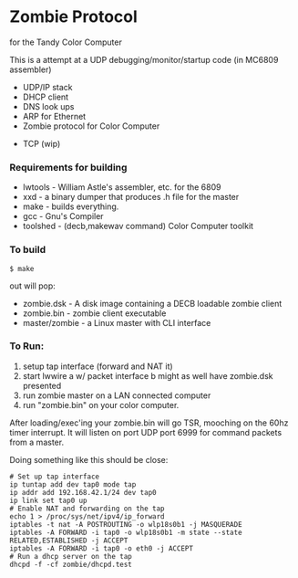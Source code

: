 # Zombie Protocol #
for the Tandy Color Computer

This is a attempt at a UDP debugging/monitor/startup
code (in MC6809 assembler)

* UDP/IP stack
* DHCP client
* DNS look ups
* ARP for Ethernet
* Zombie protocol for Color Computer
- TCP (wip)

### Requirements for building ###

* lwtools  - William Astle's assembler, etc. for the 6809
* xxd      - a binary dumper that produces .h file for the master
* make     - builds everything.
* gcc      - Gnu's Compiler
* toolshed - (decb,makewav command) Color Computer toolkit

### To build ###
```
$ make
``` 

out will pop:

* zombie.dsk  - A disk image containing a DECB loadable zombie client
* zombie.bin  - zombie client executable
* master/zombie - a Linux master with CLI interface


### To Run: ###

1. setup tap interface (forward and NAT it)
2. start lwwire
    a  w/ packet interface
    b  might as well have zombie.dsk presented
3. run zombie master on a LAN connected computer
4. run "zombie.bin" on your color computer.

After loading/exec'ing  your zombie.bin will  go TSR, mooching  on the
60hz  timer interrupt.   It  will listen  on port  UDP  port 6999  for
command packets from a master.


Doing something like this should be close:
```
# Set up tap interface
ip tuntap add dev tap0 mode tap
ip addr add 192.168.42.1/24 dev tap0
ip link set tap0 up
# Enable NAT and forwarding on the tap
echo 1 > /proc/sys/net/ipv4/ip_forward
iptables -t nat -A POSTROUTING -o wlp18s0b1 -j MASQUERADE
iptables -A FORWARD -i tap0 -o wlp18s0b1 -m state --state RELATED,ESTABLISHED -j ACCEPT
iptables -A FORWARD -i tap0 -o eth0 -j ACCEPT
# Run a dhcp server on the tap
dhcpd -f -cf zombie/dhcpd.test
```